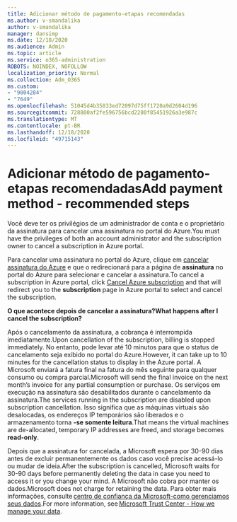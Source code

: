 ```yaml
---
title: Adicionar método de pagamento-etapas recomendadas
ms.author: v-smandalika
author: v-smandalika
manager: dansimp
ms.date: 12/18/2020
ms.audience: Admin
ms.topic: article
ms.service: o365-administration
ROBOTS: NOINDEX, NOFOLLOW
localization_priority: Normal
ms.collection: Adm_O365
ms.custom:
- "9004284"
- "7649"
ms.openlocfilehash: 51045d4b35833ed72097d75ff1720a9d2604d196
ms.sourcegitcommit: 728800af2fe596756bcd2280f85451926a3e987c
ms.translationtype: MT
ms.contentlocale: pt-BR
ms.lasthandoff: 12/18/2020
ms.locfileid: "49715143"
---
```

# <a name="add-payment-method---recommended-steps"></a><span data-ttu-id="ac6ba-102">Adicionar método de pagamento-etapas recomendadas</span><span class="sxs-lookup"><span data-stu-id="ac6ba-102">Add payment method - recommended steps</span></span>

<span data-ttu-id="ac6ba-103">Você deve ter os privilégios de um administrador de conta e o proprietário da assinatura para cancelar uma assinatura no portal do Azure.</span><span class="sxs-lookup"><span data-stu-id="ac6ba-103">You must have the privileges of both an account administrator and the subscription owner to cancel a subscription in Azure portal.</span></span> 

<span data-ttu-id="ac6ba-104">Para cancelar uma assinatura no portal do Azure, clique em [cancelar assinatura do Azure](https://ms.portal.azure.com/#blade/Microsoft_Azure_Billing/SubscriptionsBlade) e que o redirecionará para a página de **assinatura** no portal do Azure para selecionar e cancelar a assinatura.</span><span class="sxs-lookup"><span data-stu-id="ac6ba-104">To cancel a subscription in Azure portal, click [Cancel Azure subscription](https://ms.portal.azure.com/#blade/Microsoft_Azure_Billing/SubscriptionsBlade) and that will redirect you to the **subscription** page in Azure portal to select and cancel the subscription.</span></span> 

<span data-ttu-id="ac6ba-105">**O que acontece depois de cancelar a assinatura?**</span><span class="sxs-lookup"><span data-stu-id="ac6ba-105">**What happens after I cancel the subscription?**</span></span> 

<span data-ttu-id="ac6ba-106">Após o cancelamento da assinatura, a cobrança é interrompida imediatamente.</span><span class="sxs-lookup"><span data-stu-id="ac6ba-106">Upon cancellation of the subscription, billing is stopped immediately.</span></span> <span data-ttu-id="ac6ba-107">No entanto, pode levar até 10 minutos para que o status de cancelamento seja exibido no portal do Azure.</span><span class="sxs-lookup"><span data-stu-id="ac6ba-107">However, it can take up to 10 minutes for the cancellation status to display in the Azure portal.</span></span> <span data-ttu-id="ac6ba-108">A Microsoft enviará a fatura final na fatura do mês seguinte para qualquer consumo ou compra parcial.</span><span class="sxs-lookup"><span data-stu-id="ac6ba-108">Microsoft will send the final invoice on the next month’s invoice for any partial consumption or purchase.</span></span> <span data-ttu-id="ac6ba-109">Os serviços em execução na assinatura são desabilitados durante o cancelamento da assinatura.</span><span class="sxs-lookup"><span data-stu-id="ac6ba-109">The services running in the subscription are disabled upon subscription cancellation.</span></span> <span data-ttu-id="ac6ba-110">Isso significa que as máquinas virtuais são desalocadas, os endereços IP temporários são liberados e o armazenamento torna **-se somente leitura**.</span><span class="sxs-lookup"><span data-stu-id="ac6ba-110">That means the virtual machines are de-allocated, temporary IP addresses are freed, and storage becomes **read-only**.</span></span> 

<span data-ttu-id="ac6ba-111">Depois que a assinatura for cancelada, a Microsoft espera por 30-90 dias antes de excluir permanentemente os dados caso você precise acessá-lo ou mudar de ideia.</span><span class="sxs-lookup"><span data-stu-id="ac6ba-111">After the subscription is cancelled, Microsoft waits for 30-90 days before permanently deleting the data in case you need to access it or you change your mind.</span></span> <span data-ttu-id="ac6ba-112">A Microsoft não cobra por manter os dados.</span><span class="sxs-lookup"><span data-stu-id="ac6ba-112">Microsoft does not charge for retaining the data.</span></span> <span data-ttu-id="ac6ba-113">Para obter mais informações, consulte [centro de confiança da Microsoft-como gerenciamos seus dados](https://www.microsoft.com/trust-center/privacy/data-management#leave).</span><span class="sxs-lookup"><span data-stu-id="ac6ba-113">For more information, see [Microsoft Trust Center - How we manage your data](https://www.microsoft.com/trust-center/privacy/data-management#leave).</span></span>



